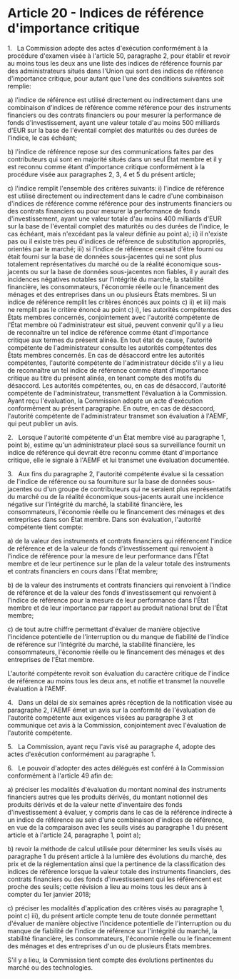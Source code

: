 # Article 20 - Indices de référence d'importance critique


1.   La Commission adopte des actes d'exécution conformément à la procédure d'examen visée à l'article 50, paragraphe 2, pour établir et revoir au moins tous les deux ans une liste des indices de référence fournis par des administrateurs situés dans l'Union qui sont des indices de référence d'importance critique, pour autant que l'une des conditions suivantes soit remplie:

a) l'indice de référence est utilisé directement ou indirectement dans une combinaison d'indices de référence comme référence pour des instruments financiers ou des contrats financiers ou pour mesurer la performance de fonds d'investissement, ayant une valeur totale d'au moins 500 milliards d'EUR sur la base de l'éventail complet des maturités ou des durées de l'indice, le cas échéant;

b) l'indice de référence repose sur des communications faites par des contributeurs qui sont en majorité situés dans un seul État membre et il y est reconnu comme étant d'importance critique conformément à la procédure visée aux paragraphes 2, 3, 4 et 5 du présent article;

c) l'indice remplit l'ensemble des critères suivants: i) l'indice de référence est utilisé directement ou indirectement dans le cadre d'une combinaison d'indices de référence comme référence pour des instruments financiers ou des contrats financiers ou pour mesurer la performance de fonds d'investissement, ayant une valeur totale d'au moins 400 milliards d'EUR sur la base de l'éventail complet des maturités ou des durées de l'indice, le cas échéant, mais n'excédant pas la valeur définie au point a); ii) il n'existe pas ou il existe très peu d'indices de référence de substitution appropriés, orientés par le marché; iii) si l'indice de référence cessait d'être fourni ou était fourni sur la base de données sous-jacentes qui ne sont plus totalement représentatives du marché ou de la réalité économique sous-jacents ou sur la base de données sous-jacentes non fiables, il y aurait des incidences négatives notables sur l'intégrité du marché, la stabilité financière, les consommateurs, l'économie réelle ou le financement des ménages et des entreprises dans un ou plusieurs États membres. Si un indice de référence remplit les critères énoncés aux points c) ii) et iii) mais ne remplit pas le critère énoncé au point c) i), les autorités compétentes des États membres concernés, conjointement avec l'autorité compétente de l'État membre où l'administrateur est situé, peuvent convenir qu'il y a lieu de reconnaître un tel indice de référence comme étant d'importance critique aux termes du présent alinéa. En tout état de cause, l'autorité compétente de l'administrateur consulte les autorités compétentes des États membres concernés. En cas de désaccord entre les autorités compétentes, l'autorité compétente de l'administrateur décide s'il y a lieu de reconnaître un tel indice de référence comme étant d'importance critique au titre du présent alinéa, en tenant compte des motifs du désaccord. Les autorités compétentes, ou, en cas de désaccord, l'autorité compétente de l'administrateur, transmettent l'évaluation à la Commission. Ayant reçu l'évaluation, la Commission adopte un acte d'exécution conformément au présent paragraphe. En outre, en cas de désaccord, l'autorité compétente de l'administrateur transmet son évaluation à l'AEMF, qui peut publier un avis.

2.   Lorsque l'autorité compétente d'un État membre visé au paragraphe 1, point b), estime qu'un administrateur placé sous sa surveillance fournit un indice de référence qui devrait être reconnu comme étant d'importance critique, elle le signale à l'AEMF et lui transmet une évaluation documentée.

3.   Aux fins du paragraphe 2, l'autorité compétente évalue si la cessation de l'indice de référence ou sa fourniture sur la base de données sous-jacentes ou d'un groupe de contributeurs qui ne seraient plus représentatifs du marché ou de la réalité économique sous-jacents aurait une incidence négative sur l'intégrité du marché, la stabilité financière, les consommateurs, l'économie réelle ou le financement des ménages et des entreprises dans son État membre. Dans son évaluation, l'autorité compétente tient compte:

a) de la valeur des instruments et contrats financiers qui référencent l'indice de référence et de la valeur de fonds d'investissement qui renvoient à l'indice de référence pour la mesure de leur performance dans l'État membre et de leur pertinence sur le plan de la valeur totale des instruments et contrats financiers en cours dans l'État membre;

b) de la valeur des instruments et contrats financiers qui renvoient à l'indice de référence et de la valeur des fonds d'investissement qui renvoient à l'indice de référence pour la mesure de leur performance dans l'État membre et de leur importance par rapport au produit national brut de l'État membre;

c) de tout autre chiffre permettant d'évaluer de manière objective l'incidence potentielle de l'interruption ou du manque de fiabilité de l'indice de référence sur l'intégrité du marché, la stabilité financière, les consommateurs, l'économie réelle ou le financement des ménages et des entreprises de l'État membre.

L'autorité compétente revoit son évaluation du caractère critique de l'indice de référence au moins tous les deux ans, et notifie et transmet la nouvelle évaluation à l'AEMF.

4.   Dans un délai de six semaines après réception de la notification visée au paragraphe 2, l'AEMF émet un avis sur la conformité de l'évaluation de l'autorité compétente aux exigences visées au paragraphe 3 et communique cet avis à la Commission, conjointement avec l'évaluation de l'autorité compétente.

5.   La Commission, ayant reçu l'avis visé au paragraphe 4, adopte des actes d'exécution conformément au paragraphe 1.

6.   Le pouvoir d'adopter des actes délégués est conféré à la Commission conformément à l'article 49 afin de:

a) préciser les modalités d'évaluation du montant nominal des instruments financiers autres que les produits dérivés, du montant notionnel des produits dérivés et de la valeur nette d'inventaire des fonds d'investissement à évaluer, y compris dans le cas de la référence indirecte à un indice de référence au sein d'une combinaison d'indices de référence, en vue de la comparaison avec les seuils visés au paragraphe 1 du présent article et à l'article 24, paragraphe 1, point a);

b) revoir la méthode de calcul utilisée pour déterminer les seuils visés au paragraphe 1 du présent article à la lumière des évolutions du marché, des prix et de la réglementation ainsi que la pertinence de la classification des indices de référence lorsque la valeur totale des instruments financiers, des contrats financiers ou des fonds d'investissement qui les référencent est proche des seuils; cette révision a lieu au moins tous les deux ans à compter du 1er janvier 2018;

c) préciser les modalités d'application des critères visés au paragraphe 1, point c) iii), du présent article compte tenu de toute donnée permettant d'évaluer de manière objective l'incidence potentielle de l'interruption ou du manque de fiabilité de l'indice de référence sur l'intégrité du marché, la stabilité financière, les consommateurs, l'économie réelle ou le financement des ménages et des entreprises d'un ou de plusieurs États membres.

S'il y a lieu, la Commission tient compte des évolutions pertinentes du marché ou des technologies.
